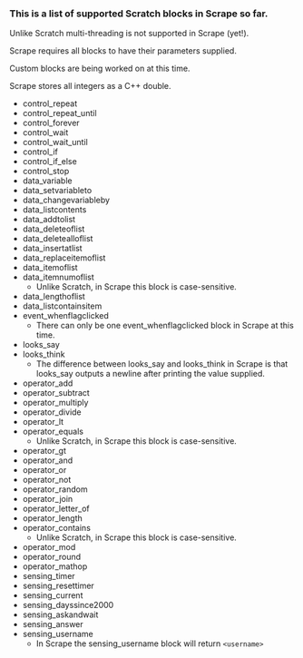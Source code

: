 ### This is a list of supported Scratch blocks in Scrape so far.

Unlike Scratch multi-threading is not supported in Scrape (yet!).

Scrape requires all blocks to have their parameters supplied.

Custom blocks are being worked on at this time.

Scrape stores all integers as a C++ double.

- control_repeat
- control_repeat_until
- control_forever
- control_wait
- control_wait_until
- control_if
- control_if_else
- control_stop
- data_variable
- data_setvariableto
- data_changevariableby
- data_listcontents
- data_addtolist
- data_deleteoflist
- data_deletealloflist
- data_insertatlist
- data_replaceitemoflist
- data_itemoflist
- data_itemnumoflist
    - Unlike Scratch, in Scrape this block is case-sensitive.
- data_lengthoflist
- data_listcontainsitem
- event_whenflagclicked
    - There can only be one event_whenflagclicked block in Scrape at this time.
- looks_say
- looks_think
    - The difference between looks_say and looks_think in Scrape is that looks_say outputs a newline after printing the value supplied.
- operator_add
- operator_subtract
- operator_multiply
- operator_divide
- operator_lt
- operator_equals
    - Unlike Scratch, in Scrape this block is case-sensitive.
- operator_gt
- operator_and
- operator_or
- operator_not
- operator_random
- operator_join
- operator_letter_of
- operator_length
- operator_contains
    - Unlike Scratch, in Scrape this block is case-sensitive.
- operator_mod
- operator_round
- operator_mathop
- sensing_timer
- sensing_resettimer
- sensing_current
- sensing_dayssince2000
- sensing_askandwait
- sensing_answer
- sensing_username
    - In Scrape the sensing_username block will return `<username>`

